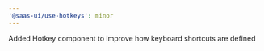 ```yaml
---
'@saas-ui/use-hotkeys': minor
---
```


Added Hotkey component to improve how keyboard shortcuts are defined
